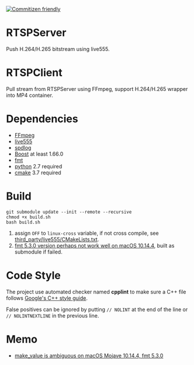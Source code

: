 [![Commitizen friendly](https://img.shields.io/badge/commitizen-friendly-brightgreen.svg)](https://github.com/kgbook/RTSPServer)

# RTSPServer
Push H.264/H.265 bitstream using live555.

# RTSPClient
Pull stream from RTSPServer using FFmpeg, support H.264/H.265 wrapper into MP4 container.

# Dependencies
- [FFmpeg](https://ffmpeg.org/)
- [live555](http://www.live555.com/)
- [spdlog](https://github.com/gabime/spdlog)
- [Boost](https://www.boost.org/) at least 1.66.0
- [fmt](https://github.com/fmtlib/fmt)
- [python](https://www.python.org/) 2.7 required
- [cmake](https://cmake.org/) 3.7 required

# Build
```
git submodule update --init --remote --recursive
chmod +x build.sh
bash build.sh
```

1. assign `OFF` to `linux-cross` variable, if not cross compile, see [third_party/live555/CMakeLists.txt](third_party/live555/CMakeLists.txt).
2. [fmt 5.3.0 version perhaps not work well on macOS 10.14.4](https://github.com/fmtlib/fmt/issues/1115), built as submodule if failed.

# Code Style
The project use automated checker named **cpplint** to make sure a C++ file follows [Google's C++ style
guide](https://google.github.io/styleguide/cppguide.html).

False positives can be ignored by putting `// NOLINT` at the end of the line or `// NOLINTNEXTLINE` in the previous line.

# Memo
- [make_value is ambiguous on macOS Mojave 10.14.4, fmt 5.3.0](https://github.com/fmtlib/fmt/issues/1115)